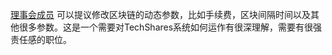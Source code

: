 [理事会成员](introduction/committee) 可以提议修改区块链的动态参数，比如手续费，区块间隔时间以及其他很多参数。这是一个需要对TechShares系统如何运作有很深理解，需要有很强责任感的职位。